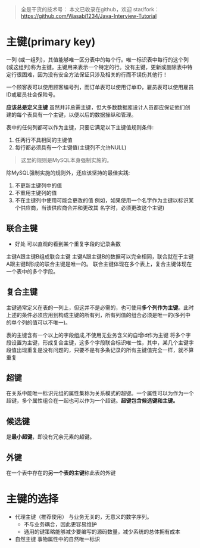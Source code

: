 > 全是干货的技术号：
> 本文已收录在github，欢迎 star/fork：
> https://github.com/Wasabi1234/Java-Interview-Tutorial

# 主键(primary key)
一列 (或一组列)，其值能够唯一区分表中的每个行。唯一标识表中每行的这个列(或这组列)称为主键。主键用来表示一个特定的行。没有主键，更新或删除表中特定行很困难，因为没有安全方法保证只涉及相关的行而不误伤其他行！

一个顾客表可以使用顾客编号列，而订单表可以使用订单ID，雇员表可以使用雇员ID或雇员社会保险号。

**应该总是定义主键** 虽然并非总需主键，但大多数数据库设计人员都应保证他们创建的每个表具有一个主键，以便以后的数据操纵和管理。

表中的任何列都可以作为主键，只要它满足以下主键值规则条件:
1. 任两行不具相同的主键值
2. 每行都必须具有一个主键值(主键列不允许NULL)

> 这里的规则是MySQL本身强制实施的。

除MySQL强制实施的规则外，还应该坚持的最佳实践:
1. 不更新主键列中的值
2. 不重用主键列的值
3. 不在主键列中使用可能会更改的值
例如，如果使用一个名字作为主键以标识某个供应商，当该供应商合并和更改其
名字时，必须更改这个主键)

##  联合主键
- 好处
可以直观的看到某个重复字段的记录条数

主键A跟主键B组成联合主键 
主键A跟主键B的数据可以完全相同，联合就在于主键A跟主键B形成的联合主键是唯一的。
联合主键体现在多个表上，复合主键体现在一个表中的多个字段。
## 复合主键
主键通常定义在表的一列上，但这并不是必需的，也可使用**多个列作为主键**。此时上述的条件必须应用到构成主键的所有列，所有列值的组合必须是唯一的(多列中的单个列的值可以不唯一)。

表的主键含有一个以上的字段组成,不使用无业务含义的自增id作为主键 
将多个字段设置为主键，形成复合主键，这多个字段联合标识唯一性，其中，某几个主键字段值出现重复是没有问题的，只要不是有多条记录的所有主键值完全一样，就不算重复

## **超键**
在关系中能唯一标识元组的属性集称为关系模式的超键。一个属性可以为作为一个超键，多个属性组合在一起也可以作为一个超键。**超键包含候选键和主键。**

## **候选键**
是**最小超键**，即没有冗余元素的超键。

## **外键**
在一个表中存在的**另一个表的主键**称此表的外键

# 主键的选择
- 代理主键（推荐使用）
与业务无关的，无意义的数字序列。
	- 不与业务耦合，因此更容易维护
	-  通用的键策略能够减少要编写的源码数量，减少系统的总体拥有成本
- 自然主键
事物属性中的自然唯一标识